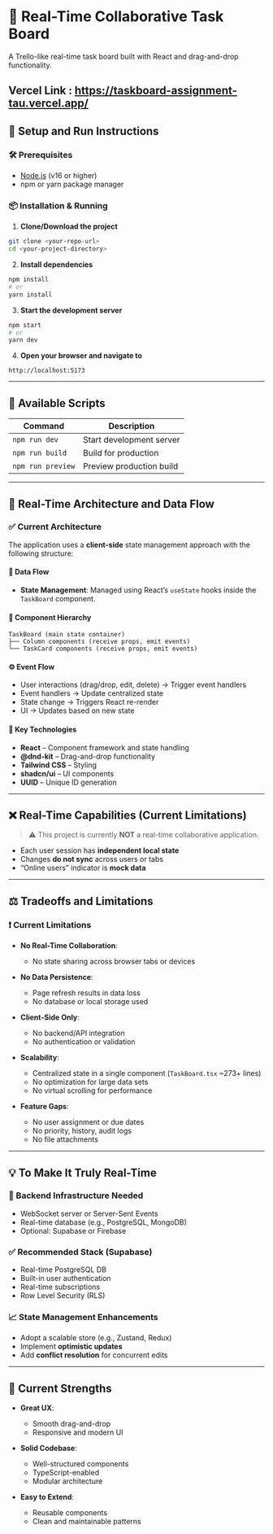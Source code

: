 # 🧩 Real-Time Collaborative Task Board

A Trello-like real-time task board built with React and drag-and-drop functionality.

## Vercel Link : https://taskboard-assignment-tau.vercel.app/

## 🚀 Setup and Run Instructions

### 🛠 Prerequisites

- [Node.js](https://nodejs.org/) (v16 or higher)
- npm or yarn package manager

### 📦 Installation & Running

1. **Clone/Download the project**

```bash
git clone <your-repo-url>
cd <your-project-directory>
```

2. **Install dependencies**

```bash
npm install
# or
yarn install
```

3. **Start the development server**

```bash
npm start
# or
yarn dev
```

4. **Open your browser and navigate to**

```
http://localhost:5173
```

---

## 📜 Available Scripts

| Command           | Description              |
| ----------------- | ------------------------ |
| `npm run dev`     | Start development server |
| `npm run build`   | Build for production     |
| `npm run preview` | Preview production build |

---

## 🧠 Real-Time Architecture and Data Flow

### ✅ Current Architecture

The application uses a **client-side** state management approach with the following structure:

#### 🔁 Data Flow

- **State Management**: Managed using React’s `useState` hooks inside the `TaskBoard` component.

#### 🧱 Component Hierarchy

```
TaskBoard (main state container)
├── Column components (receive props, emit events)
└── TaskCard components (receive props, emit events)
```

#### ⚙️ Event Flow

- User interactions (drag/drop, edit, delete) → Trigger event handlers
- Event handlers → Update centralized state
- State change → Triggers React re-render
- UI → Updates based on new state

#### 🔑 Key Technologies

- **React** – Component framework and state handling
- **@dnd-kit** – Drag-and-drop functionality
- **Tailwind CSS** – Styling
- **shadcn/ui** – UI components
- **UUID** – Unique ID generation

---

## ❌ Real-Time Capabilities (Current Limitations)

> ⚠️ This project is currently **NOT** a real-time collaborative application.

- Each user session has **independent local state**
- Changes **do not sync** across users or tabs
- “Online users” indicator is **mock data**

---

## ⚖️ Tradeoffs and Limitations

### ❗ Current Limitations

- **No Real-Time Collaboration**:

  - No state sharing across browser tabs or devices

- **No Data Persistence**:

  - Page refresh results in data loss
  - No database or local storage used

- **Client-Side Only**:

  - No backend/API integration
  - No authentication or validation

- **Scalability**:

  - Centralized state in a single component (`TaskBoard.tsx` ~273+ lines)
  - No optimization for large data sets
  - No virtual scrolling for performance

- **Feature Gaps**:
  - No user assignment or due dates
  - No priority, history, audit logs
  - No file attachments

---

## 💡 To Make It Truly Real-Time

### 🔌 Backend Infrastructure Needed

- WebSocket server or Server-Sent Events
- Real-time database (e.g., PostgreSQL, MongoDB)
- Optional: Supabase or Firebase

### ✅ Recommended Stack (Supabase)

- Real-time PostgreSQL DB
- Built-in user authentication
- Real-time subscriptions
- Row Level Security (RLS)

### 📈 State Management Enhancements

- Adopt a scalable store (e.g., Zustand, Redux)
- Implement **optimistic updates**
- Add **conflict resolution** for concurrent edits

---

## 🌟 Current Strengths

- **Great UX**:

  - Smooth drag-and-drop
  - Responsive and modern UI

- **Solid Codebase**:

  - Well-structured components
  - TypeScript-enabled
  - Modular architecture

- **Easy to Extend**:
  - Reusable components
  - Clean and maintainable patterns
